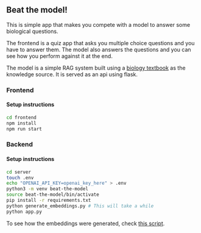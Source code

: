 ## Beat the model!

This is simple app that makes you compete with a model to answer some biological questions.

The frontend is a quiz app that asks you multiple choice questions and you have to answer them. The model also answers the questions and you can see how you perform against it at the end.

The model is a simple RAG system built using a [biology textbook](/server/textbook.txt) as the knowledge source.
It is served as an api using flask.


### Frontend

#### Setup instructions

```bash
cd frontend
npm install
npm run start
```

### Backend
#### Setup instructions
```bash
cd server
touch .env
echo "OPENAI_API_KEY=openai_key_here" > .env
python3 -m venv beat-the-model
source beat-the-model/bin/activate
pip install -r requirements.txt
python generate_embeddings.py # This will take a while
python app.py
```

To see how the embeddings were generated, check [this script](/server/generate_embeddings.py).

